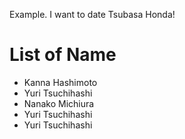 Example.
I want to date Tsubasa Honda!

# List of Name
- Kanna Hashimoto  
- Yuri Tsuchihashi  
- Nanako Michiura
- Yuri Tsuchihashi
- Yuri Tsuchihashi


